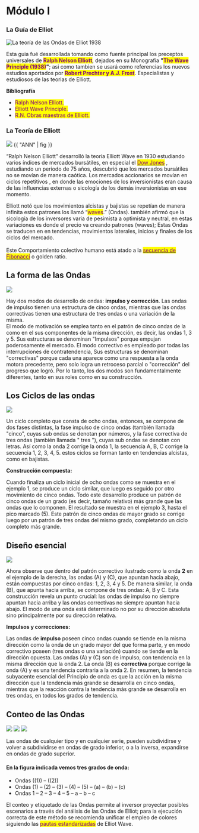 # Módulo I

### La Guía de Elliot

![La teoría de las Ondas de Elliot 1938](../../.gitbook/assets/img.PNG)

Esta guia fué desarrollada tomando como fuente principal los preceptos universales de <mark style="color:purple;">**Ralph Nelson Elliott**</mark>, dejados en su Monografia **"**<mark style="color:purple;">**The Wave Principle (1938)**</mark>**"**; asi como tambien se usará como referencias los nuevos estudios aportados por <mark style="color:purple;">**Robert Prechter y A.J. Frost**</mark>. Especialistas y estudiosos de las teorias de Elliott.

**Bibliografía**

* <mark style="color:purple;">Ralph Nelson Elliott.</mark>
* <mark style="color:purple;">Elliott Wave Principle.</mark>
* <mark style="color:purple;">R.N. Obras maestras de Elliott.</mark>

### La Teoría de Elliott

![](../../.gitbook/assets/img.PNG)
{{ "ANN" | fig }}

“Ralph Nelson Elliott” desarrolló la teoría Elliott Wave en 1930 estudiando varios índices de mercados bursátiles, en especial el [<mark style="color:purple;">Dow Jones</mark>](https://es.wikipedia.org/wiki/%C3%8Dndice\_burs%C3%A1til\_Dow\_Jones) , estudiando un periodo de 75 años, descubrió que los mercados bursátiles no se movían de manera caótica. Los mercados accionarios se movían en ciclos repetitivos , en donde las emociones de los inversionistas eran causa de las influencias externas o sicología de los demás inversionistas en ese momento.

Elliott notó que los movimientos alcistas y bajistas se repetían de manera infinita estos patrones los llamó “<mark style="color:purple;">waves</mark>.” (Ondas). también afirmó que la sicología de los inversores varia de pesimista a optimista y neutral, en estas variaciones es donde el precio va creando patrones (waves); Estas Ondas se traducen en en tendencias, movimientos laterales, inicios y finales de los ciclos del mercado.\
\
Este Comportamiento colectivo humano está atado a la [<mark style="color:purple;">secuencia de Fibonacci</mark>](https://es.wikipedia.org/wiki/Sucesi%C3%B3n\_de\_Fibonacci) o golden ratio.

## La forma de las Ondas

![](../../.gitbook/assets/img.PNG)

Hay dos modos de desarrollo de ondas: **impulso y corrección**. Las ondas de impulso tienen una estructura de cinco ondas, mientras que las ondas correctivas tienen una estructura de tres ondas o una variación de la misma.\
El modo de motivación se emplea tanto en el patrón de cinco ondas de la como en el sus componentes de la misma dirección, es decir, las ondas 1, 3 y 5. Sus estructuras se denominan "Impulsos" porque empujan poderosamente el mercado. El modo correctivo es empleado por todas las interrupciones de contratendencia, Sus estructuras se denominan "correctivas" porque cada una aparece como una respuesta a la onda motora precedente, pero solo logra un retroceso parcial o "corrección" del progreso que logró. Por lo tanto, los dos modos son fundamentalmente diferentes, tanto en sus roles como en su construcción.

## Los Ciclos de las ondas

![](../../.gitbook/assets/img.PNG)

Un ciclo completo que consta de ocho ondas, entonces, se compone de dos fases distintas, la fase impulso de cinco ondas (también llamada "cinco", cuyas sub ondas se denotan por números, y la fase correctiva de tres ondas (también llamada " tres "), cuyas sub ondas se denotan con letras. Así como la onda 2 corrige la onda 1, la secuencia A, B, C corrige la secuencia 1, 2, 3, 4, 5. estos ciclos se forman tanto en tendencias alcistas, como en bajistas.

**Construcción compuesta:**

Cuando finaliza un ciclo inicial de ocho ondas como se muestra en el ejemplo 1, se produce un ciclo similar, que luego es seguido por otro movimiento de cinco ondas. Todo este desarrollo produce un patrón de cinco ondas de un grado (es decir, tamaño relativo) más grande que las ondas que lo componen. El resultado se muestra en el ejemplo 3, hasta el pico marcado (5). Este patrón de cinco ondas de mayor grado se corrige luego por un patrón de tres ondas del mismo grado, completando un ciclo completo más grande.

## Diseño esencial

![](../../.gitbook/assets/img.PNG)

Ahora observe que dentro del patrón correctivo ilustrado como la onda **2** en el ejemplo de la derecha, las ondas (A) y (C), que apuntan hacia abajo, están compuestas por cinco ondas: 1, 2, 3, 4 y 5. De manera similar, la onda (B), que apunta hacia arriba, se compone de tres ondas: A, B y C. Esta construcción revela un punto crucial: las ondas de impulso no siempre apuntan hacia arriba y las ondas correctivas no siempre apuntan hacia abajo. El modo de una onda está determinado no por su dirección absoluta sino principalmente por su dirección relativa.

**Impulsos y correcciones:**

Las ondas de **impulso** poseen cinco ondas cuando se tiende en la misma dirección como la onda de un grado mayor del que forma parte, y en modo correctivo poseen (tres ondas o una variación) cuando se tiende en la dirección opuesta. Las ondas (A) y (C) son de impulso, con tendencia en la misma dirección que la onda 2. La onda (B) es **correctiva** porque corrige la onda (A) y es una tendencia contraria a la onda 2. En resumen, la tendencia subyacente esencial del Principio de onda es que la acción en la misma dirección que la tendencia más grande se desarrolla en cinco ondas, mientras que la reacción contra la tendencia más grande se desarrolla en tres ondas, en todos los grados de tendencia.

## Conteo de las Ondas

![](../../.gitbook/assets/img.PNG) ![](../../.gitbook/assets/elliot-m1-1.jpg) ![](../../.gitbook/assets/elliot-m1-3.jpg)

Las ondas de cualquier tipo y en cualquier serie, pueden subdividirse y volver a subdividirse en ondas de grado inferior, o a la inversa, expandirse en ondas de grado superior.

#### En la figura indicada vemos tres grados de onda: 

* Ondas ((1)) – ((2))
* Ondas (1) – (2) – (3) – (4) – (5) – (a) – (b) – (c)
* Ondas 1 – 2 – 3 – 4 – 5 – a – b – c

El conteo y etiquetado de las Ondas permite al inversor proyectar posibles escenarios a través del análisis de las Ondas de Elliot; para la ejecución correcta de este método se recomienda unificar el empleo de colores siguiendo las <mark style="color:purple;">pautas estandarizadas</mark> de Elliot Wave.

##


